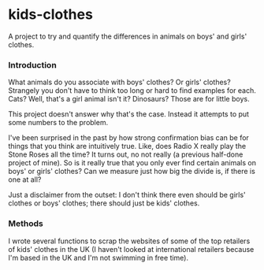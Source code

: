 # kids-clothes
A project to try and quantify the differences in animals on boys' and girls' clothes.

### Introduction

What animals do you associate with boys' clothes? Or girls' clothes? Strangely you don't have to think too long or hard to find examples for each. Cats? Well, that's a girl animal isn't it? Dinosaurs? Those are for little boys.

This project doesn't answer why that's the case. Instead it attempts to put some numbers to the problem.

I've been surprised in the past by how strong confirmation bias can be for things that you think are intuitively true. Like, does Radio X really play the Stone Roses all the time? It turns out, no not really (a previous half-done project of mine). So is it really true that you only ever find certain animals on boys' or girls' clothes? Can we measure just how big the divide is, if there is one at all?

Just a disclaimer from the outset: I don't think there even should be girls' clothes or boys' clothes; there should just be kids' clothes.

### Methods

I wrote several functions to scrap the websites of some of the top retailers of kids' clothes in the UK (I haven't looked at international retailers because I'm based in the UK and I'm not swimming in free time).
